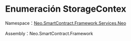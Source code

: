 # Enumeración StorageContex

Namespace：[Neo.SmartContract.Framework.Services.Neo](../AntShares.md)

Assembly：Neo.SmartContract.Framework

